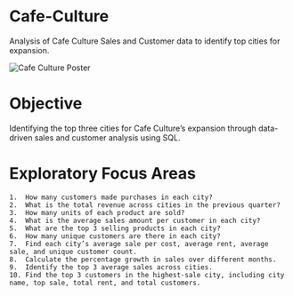# Cafe-Culture
Analysis of Cafe Culture Sales and Customer data to identify top cities for expansion. 



![Cafe Culture Poster](https://github.com/user-attachments/assets/1f64bff3-a6f0-4145-a072-77ac99d8880f)

# Objective
Identifying the top three cities for Cafe Culture’s expansion through data-driven sales and customer analysis using SQL.

# Exploratory Focus Areas
	1.	How many customers made purchases in each city?
	2.	What is the total revenue across cities in the previous quarter?
	3.	How many units of each product are sold?
	4.	What is the average sales amount per customer in each city?
	5.	What are the top 3 selling products in each city?
	6.	How many unique customers are there in each city?
	7.	Find each city’s average sale per cost, average rent, average sale, and unique customer count.
	8.	Calculate the percentage growth in sales over different months.
	9.	Identify the top 3 average sales across cities.
	10.	Find the top 3 customers in the highest-sale city, including city name, top sale, total rent, and total customers.
